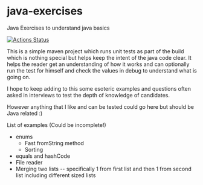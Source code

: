 # java-exercises
Java Exercises to understand java basics

[![Actions Status](https://github.com/comdotlinux/java-exercises/workflows/Maven_CI_Build/badge.svg)](https://github.com/comdotlinux/java-exercises/actions)

This is a simple maven project which runs unit tests as part of the build which is nothing special but helps keep the intent of the java code clear.
It helps the reader get an understanding of how it works and can optionally run the test for himself and check the values in debug to understand what is going on.

I hope to keep adding to this some esoteric examples and questions often asked in interviews to test the depth of knowledge of candidates.

However anything that I like and can be tested could go here but should be Java related :)

List of examples (Could be incomplete!)

* enums
	* Fast fromString method
	* Sorting
* equals and hashCode
* File reader
* Merging two lists -- specifically 1 from first list and then 1 from second list including different sized lists

